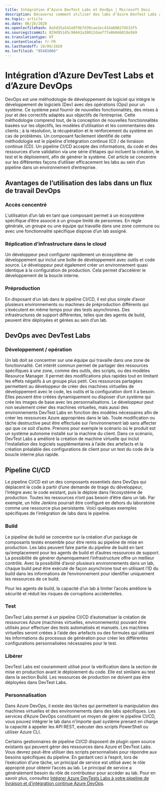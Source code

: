 ```yaml
---
title: Intégration d’Azure DevTest Labs et DevOps | Microsoft Docs
description: Découvrez comment utiliser des labs d’Azure DevTest Labs au sein de pipelines d’intégration continue (CI) / livraison continue (CD) dans un environnement d’entreprise.
ms.topic: article
ms.date: 06/26/2020
ms.openlocfilehash: 8a5d35a541e079b7d39cae2ec43da608274533f5
ms.sourcegitcommit: 829d951d5c90442a38012daaf77e86046018e5b9
ms.translationtype: HT
ms.contentlocale: fr-FR
ms.lasthandoff: 10/09/2020
ms.locfileid: "85481066"
---
```

# <a name="integration-of-azure-devtest-labs-and-azure-devops"></a>Intégration d’Azure DevTest Labs et d’Azure DevOps
DevOps est une méthodologie de développement de logiciel qui intègre le développement de logiciels (Dev) avec des opérations (Ops) pour un système. Ce système peut fournir de nouvelles fonctionnalités, des mises à jour et des correctifs adaptés aux objectifs de l’entreprise. Cette méthodologie comprend tout, de la conception de nouvelles fonctionnalités basées sur les objectifs, les modèles d’utilisation et les commentaires des clients ; à la résolution, la récupération et le renforcement du système en cas de problèmes. Un composant facilement identifié de cette méthodologie est le pipeline d’intégration continue (CI) / de livraison continue (CD). Un pipeline CI/CD accepte des informations, du code et des ressources d’une validation via une série d’étapes qui incluent la création, le test et le déploiement, afin de générer le système. Cet article se concentre sur les différentes façons d’utiliser efficacement les labs au sein d’un pipeline dans un environnement d’entreprise. 

## <a name="benefits-of-using-labs-in-devops-workflow"></a>Avantages de l’utilisation des labs dans un flux de travail DevOps 

### <a name="focused-access"></a>Accès concentré 
L’utilisation d’un lab en tant que composant permet à un écosystème spécifique d’être associé à un groupe limité de personnes. En règle générale, un groupe ou une équipe qui travaille dans une zone commune ou avec une fonctionnalité spécifique dispose d’un lab assigné.   

### <a name="infrastructure-replication-in-the-cloud"></a>Réplication d’infrastructure dans le cloud 
Un développeur peut configurer rapidement un écosystème de développement qui inclut une boîte de développement avec outils et code source. Le développeur peut également créer un environnement quasi identique à la configuration de production. Cela permet d’accélérer le développement de la boucle interne. 

### <a name="pre-production"></a>Préproduction 
En disposant d’un lab dans le pipeline CI/CD, il est plus simple d’avoir plusieurs environnements ou machines de préproduction différents qui s’exécutent en même temps pour des tests asynchrones. Des infrastructures de support différentes, telles que des agents de build, peuvent être déployées et gérées au sein d’un lab. 

## <a name="devops-with-devtest-labs"></a>DevOps avec DevTest Labs 

### <a name="development--operation"></a>Développement / opération 
Un lab doit se concentrer sur une équipe qui travaille dans une zone de fonctionnalité. Cet intérêt commun permet de partager des ressources spécifiques à une zone, comme des outils, des scripts, ou des modèles Resource Manager. Il permet des modifications plus rapides tout en limitant les effets négatifs à un groupe plus petit. Ces ressources partagées permettent au développeur de créer des machines virtuelles de développement avec le code, les outils et la configuration dont il a besoin. Elles peuvent être créées dynamiquement ou disposer d’un système qui crée les images de base avec les personnalisations. Le développeur peut non seulement créer des machines virtuelles, mais aussi des environnements DevTest Labs en fonction des modèles nécessaires afin de créer les ressources Azure appropriées dans le lab. Toute modification ou tâche destructive peut être effectuée sur l’environnement lab sans affecter qui que ce soit d’autre. Prenons pour exemple le scénario où le produit est un système autonome installé sur la machine du client. Dans ce scénario, DevTest Labs a amélioré la création de machine virtuelle qui inclut l’installation des logiciels supplémentaires à l’aide des artefacts et la création préalable des configurations de client pour un test du code de la boucle interne plus rapide. 
  
## <a name="cicd-pipeline"></a>Pipeline CI/CD 
Le pipeline CI/CD est un des composants essentiels dans DevOps qui déplacent le code à partir d’une demande de tirage du développeur, l’intègre avec le code existant, puis le déploie dans l’écosystème de production. Toutes les ressources n’ont pas besoin d’être dans un lab. Par exemple, un hôte Jenkins pourrait être configuré en dehors du laboratoire comme une ressource plus persistante. Voici quelques exemples spécifiques de l’intégration de labs dans le pipeline. 

### <a name="build"></a>Build 
Le pipeline de build se concentre sur la création d’un package de composants testés ensemble pour être remis au pipeline de mise en production. Les labs peuvent faire partie du pipeline de build en tant qu’emplacement pour les agents de build et d’autres ressources de support. La possibilité de générer dynamiquement l’infrastructure offre un meilleur contrôle. Avec la possibilité d’avoir plusieurs environnements dans un lab, chaque build peut être exécuté de façon asynchrone tout en utilisant l’ID du build dans les informations de l’environnement pour identifier uniquement les ressources de ce build.   

Pour les agents de build, la capacité d’un lab à limiter l’accès améliore la sécurité et réduit les risques de corruptions accidentelles.  

### <a name="test"></a>Test 
DevTest Labs permet à un pipeline CI/CD d’automatiser la création de ressources Azure (machines virtuelles, environnements) pouvant être utilisés pour effectuer des tests automatisés et manuels. Les machines virtuelles seront créées à l’aide des artefacts ou des formules qui utilisent les informations du processus de génération pour créer les différentes configurations personnalisées nécessaires pour le test.   

### <a name="release"></a>Libérer 
DevTest Labs est couramment utilisé pour la vérification dans la section de mise en production avant le déploiement du code. Elle est similaire au test dans la section Build. Les ressources de production ne doivent pas être déployées dans DevTest Labs. 

### <a name="customization"></a>Personnalisation 
Dans Azure DevOps, il existe des tâches qui permettent la manipulation des machines virtuelles et des environnements dans des labs spécifiques. Les services d’Azure DevOps constituent un moyen de gérer le pipeline CI/CD, vous pouvez intégrer le lab dans n’importe quel système prenant en charge la capacité à appeler les API REST, exécuter des scripts PowerShell ou utiliser Azure CLI. 

Certains gestionnaires de pipeline CI/CD disposent de plugin open source existants qui peuvent gérer des ressources dans Azure et DevTest Labs. Vous devrez peut-être utiliser des scripts personnalisés pour répondre aux besoins spécifiques du pipeline.  En gardant ceci à l’esprit, lors de l’exécution d’une tâche, un principal de service est utilisé avec le rôle approprié pour obtenir l’accès au lab. Le principal de service a généralement besoin du rôle de contributeur pour accéder au lab. Pour en savoir plus, consultez [Intégrer Azure DevTests Labs à votre pipeline de livraison et d’intégration continue Azure DevOps](devtest-lab-integrate-ci-cd.md). 
 